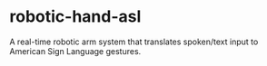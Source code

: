 # robotic-hand-asl
A real-time robotic arm system that translates spoken/text input to American Sign Language gestures.
